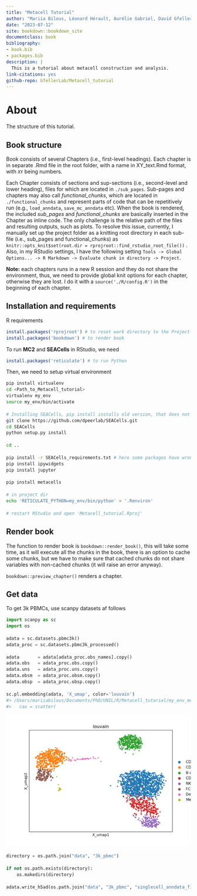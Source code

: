 ```yaml
--- 
title: "Metacell Tutorial"
author: "Mariia Bilous, Léonard Hérault, Aurélie Gabriel, David Gfeller"
date: "2023-07-12"
site: bookdown::bookdown_site
documentclass: book
bibliography:
- book.bib
- packages.bib
description: |
  This is a tutorial about metacell construction and analysis.
link-citations: yes
github-repo: GfellerLab/Metacell_tutorial
---
```


# About

The structure of this tutorial.





## Book structure

Book consists of several Chapters (i.e., first-level headings). Each chapter is in separate .Rmd file in the root folder, with a name in XY_text.Rmd format, with `XY` being numbers.

Each Chapter consists of sections and sup-sections (i.e., second-level and lower heading), files for which are located in `./sub_pages`.  Sub-pages and chapters may also call *functional_chunks*, which are located in `./functional_chunks` and represent parts of code that can be repetitively run (e.g., `load_anndata`, `save_mc_anndata` etc). When the book is rendered, the included *sub_pages* and *functional_chunks* are basically inserted in the Chapter as inline code. The only challenge is the relative path of the files and resulting outputs, such as plots. To resolve this issue, currently, I manually set up the project folder as a knitting root directory in each sub-file (i.e., sub_pages and functional_chunks) as `knitr::opts_knit$set(root.dir = rprojroot::find_rstudio_root_file())` . Also, in my RStudio settings, I have the following setting `Tools -> Global Options... -> R Markdown -> Evaluate chunk in directory -> Project`.

**Note:** each chapters runs in a new R session and they do not share the environment, thus, we need to provide global knit options for each chapter, otherwise they are lost. I do it with a `source('./R/config.R')` in the beginning of each chapter. 


## Installation and requirements

R requirements

```r
install.packages('rprojroot') # to reset work directory to the Project root
install.packages('bookdown') # to render book
```

To run **MC2** and **SEACells** in RStudio, we need 

```r
install.packages('reticulate') # to run Python
```

Then, we need to setup virtual environment


```bash
pip install virtualenv
cd <Path_to_Metacell_tutorial>
virtualenv my_env
source my_env/bin/activate

# Installing SEACells, pip install installs old version, that does not work for me, thus install from git
git clone https://github.com/dpeerlab/SEACells.git
cd SEACells
python setup.py install

cd ..

pip install -r SEACells_requirements.txt # here some packages have wrong/non-existing vision, so I manually changed their versions 
pip install ipywidgets
pip install jupyter

pip install metacells

# in project dir
echo 'RETICULATE_PYTHON=my_env/bin/python' > '.Renviron' 

# restart RStudio and open 'Metacell_tutorial.Rproj' 

```

## Render book 

The function to render book is `bookdown::render_book()`, this will take some time, as it will execute all the chunks in the book, there is an option to cache some chunks, but we have to make sure that cached chunks do not share variables with non-cached chunks (it will raise an error anyway). 

`bookdown::preview_chapter()` renders a chapter.

## Get data

To get 3k PBMCs, use scanpy datasets af follows 

```python
import scanpy as sc 
import os

adata = sc.datasets.pbmc3k()
adata_proc = sc.datasets.pbmc3k_processed()

adata       = adata[adata_proc.obs_names].copy()
adata.obs   = adata_proc.obs.copy()
adata.uns   = adata_proc.uns.copy()
adata.obsm  = adata_proc.obsm.copy()
adata.obsp  = adata_proc.obsp.copy()

sc.pl.embedding(adata, 'X_umap', color='louvain')
#> /Users/mariiabilous/Documents/PhD/UNIL/R/Metacell_tutorial/my_env_mc2/lib/python3.8/site-packages/scanpy/plotting/_tools/scatterplots.py:392: UserWarning: No data for colormapping provided via 'c'. Parameters 'cmap' will be ignored
#>   cax = scatter(
```

<img src="index_files/figure-html/unnamed-chunk-5-1.png" width="672" />


```python
directory = os.path.join("data", "3k_pbmc")

if not os.path.exists(directory):
    os.makedirs(directory)
    
adata.write_h5ad(os.path.join("data", "3k_pbmc", "singlecell_anndata_filtered.h5ad"))
```

